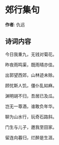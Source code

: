 # 郊行集句

**作者**: 仇远

## 诗词内容

今日我重九，无钱对菊花。

昨夜雨鸣渠，既雨晴亦佳。

出郭望西郊，山林迹未赊。

顾忧斯人饥，僵仆乱如麻。

渊明胡不归，吾居已及瓜。

岂无一尊酒，谁敢负年华。

聊为山水行，玩奇石路斜。

门生与儿子，邀我至田家。

留连向暮归，烂醉是生涯。

